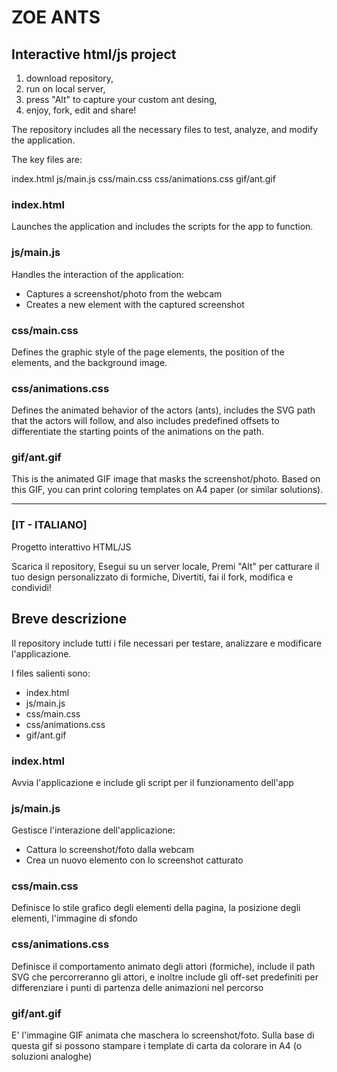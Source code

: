 # ZOE ANTS
## Interactive html/js project

1) download repository,
2) run on local server,
3) press "Alt" to capture your custom ant desing,
4) enjoy, fork, edit and share!

The repository includes all the necessary files to test, analyze, and modify the application.

The key files are:

index.html
js/main.js
css/main.css
css/animations.css
gif/ant.gif

### index.html
Launches the application and includes the scripts for the app to function.

### js/main.js
Handles the interaction of the application:
- Captures a screenshot/photo from the webcam
- Creates a new element with the captured screenshot

### css/main.css
Defines the graphic style of the page elements,
the position of the elements, and the background image.

### css/animations.css
Defines the animated behavior of the actors (ants),
includes the SVG path that the actors will follow, and also includes predefined offsets
to differentiate the starting points of the animations on the path.

### gif/ant.gif
This is the animated GIF image that masks the screenshot/photo.
Based on this GIF, you can print coloring templates on A4 paper (or similar solutions).

-----

### [IT - ITALIANO]
Progetto interattivo HTML/JS

Scarica il repository,
Esegui su un server locale,
Premi "Alt" per catturare il tuo design personalizzato di formiche,
Divertiti, fai il fork, modifica e condividi!

## Breve descrizione

Il repository include tutti i file necessari per testare, analizzare e modificare l'applicazione.

I files salienti sono:
- index.html
- js/main.js
- css/main.css
- css/animations.css
- gif/ant.gif

### index.html
Avvia l'applicazione e include gli script per il funzionamento dell'app

### js/main.js
Gestisce l'interazione dell'applicazione:
- Cattura lo screenshot/foto dalla webcam
- Crea un nuovo elemento con lo screenshot catturato

### css/main.css
Definisce lo stile grafico degli elementi della pagina,
la posizione degli elementi, l'immagine di sfondo

### css/animations.css
Definisce il comportamento animato degli attori (formiche),
include il path SVG che percorreranno gli attori, e inoltre include gli off-set predefiniti 
per differenziare i punti di partenza delle animazioni nel percorso

### gif/ant.gif
E' l'immagine GIF animata che maschera lo screenshot/foto. 
Sulla base di questa gif si possono stampare i template di carta da colorare in A4 (o soluzioni analoghe)
